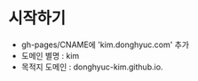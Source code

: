 # 시작하기 

- gh-pages/CNAME에 'kim.donghyuc.com' 추가 
- 도메인 별명 : kim 
- 목적지 도메인 : donghyuc-kim.github.io.
